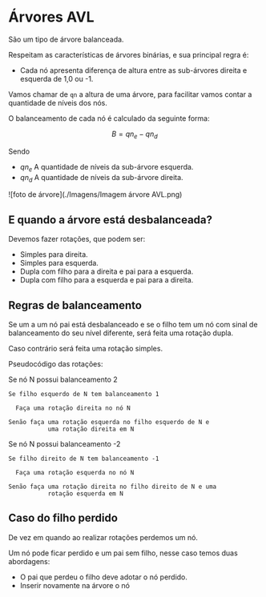 # Árvores AVL

São um tipo de árvore balanceada.

Respeitam as características de árvores binárias, e sua principal regra é:

+ Cada nó apresenta diferença de altura entre as sub-árvores direita e esquerda de 1,0 ou -1.

Vamos chamar de `qn` a altura de uma árvore, para facilitar vamos contar a quantidade de níveis dos nós.

O balanceamento de cada nó é calculado da seguinte forma:

$$ B = qn_{e} - qn_{d} $$

Sendo
+ $qn_{e}$ A quantidade de níveis da sub-árvore esquerda. 
+ $qn_{d}$ A quantidade de níveis da sub-árvore direita.


![foto de árvore](./Imagens/Imagem árvore AVL.png)

## E quando a árvore está desbalanceada?

Devemos fazer rotações, que podem ser:

+ Simples para direita.
+ Simples para esquerda.
+ Dupla com filho para a direita e pai para a esquerda.
+ Dupla com filho para a esquerda e pai para a direita.

## Regras de balanceamento

Se um a um nó pai está desbalanceado e se o filho tem um nó
com sinal de balanceamento do seu nível diferente, será feita
uma rotação dupla.

Caso contrário será feita uma rotação simples.

Pseudocódigo das rotações:

  Se nó N possui balanceamento 2

    Se filho esquerdo de N tem balanceamento 1

      Faça uma rotação direita no nó N

    Senão faça uma rotação esquerda no filho esquerdo de N e
               uma rotação direita em N

  Se nó N possui balanceamento -2

    Se filho direito de N tem balanceamento -1

      Faça uma rotação esquerda no nó N

    Senão faça uma rotação direita no filho direito de N e uma
               rotação esquerda em N 

## Caso do filho perdido

De vez em quando ao realizar rotações perdemos um nó.

Um nó pode ficar perdido e um pai sem filho, nesse caso temos duas abordagens:

+ O pai que perdeu o filho deve adotar o nó perdido.
+ Inserir novamente na árvore o nó



